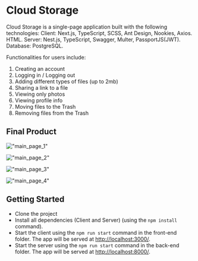 # Cloud Storage
Cloud Storage is a single-page application built with the following technologies: Client: Next.js, TypeScript, SCSS, Ant Design, Nookies, Axios. HTML. Server: Nest.js, TypeScript, Swagger, Multer, PassportJS(JWT). Database: PostgreSQL.

Functionalities for users include:

1. Creating an account
2. Logging in / Logging out
3. Adding different types of files (up to 2mb)
4. Sharing a link to a file
5. Viewing only photos
6. Viewing profile info
7. Moving files to the Trash
8. Removing files from the Trash



## Final Product

!["main_page_1"]()

!["main_page_2"]()

!["main_page_3"]()

!["main_page_4"]()


## Getting Started

- Clone the project
- Install all dependencies (Client and Server) (using the `npm install` command).
- Start the client using the `npm run start` command in the front-end folder. The app will be served at <http://localhost:3000/>.
- Start the server using the `npm run start` command in the back-end folder. The app will be served at <http://localhost:8000/>.